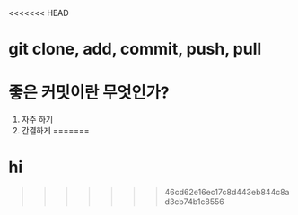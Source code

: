 <<<<<<< HEAD
# git clone, add, commit, push, pull

# 좋은 커밋이란 무엇인가?

1. 자주 하기
2. 간결하게
=======
# hi
>>>>>>> 46cd62e16ec17c8d443eb844c8ad3cb74b1c8556
